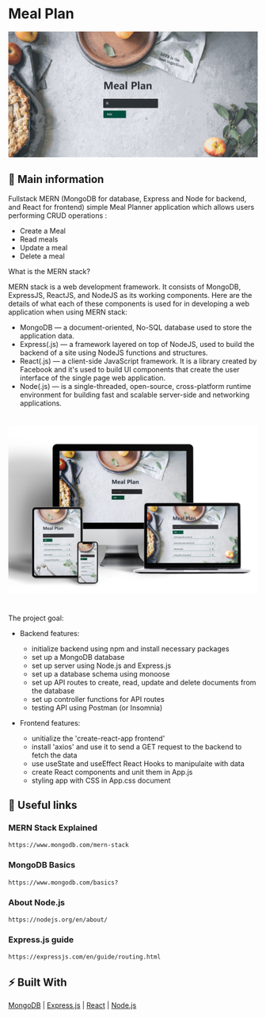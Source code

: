 # Meal Plan
![cover](./assets/meal-plan.gif)

## 🦉 Main information

Fullstack MERN (MongoDB for database, Express and Node for backend, and React for frontend) simple Meal Planner application which allows users performing CRUD operations :

- Create a Meal
- Read meals
- Update a meal
- Delete a meal

What is the MERN stack?

MERN stack is a web development framework. It consists of MongoDB, ExpressJS, ReactJS, and NodeJS as its working components. Here are the details of what each of these components is used for in developing a web application when using MERN stack:

- MongoDB — a document-oriented, No-SQL database used to store the application data.
- Express(.js) — a framework layered on top of NodeJS, used to build the backend of a site using NodeJS functions and structures.
- React(.js) — a client-side JavaScript framework. It is a library created by Facebook and it's used to build UI components that create the user interface of the single page web application.
- Node(.js) — is a single-threaded, open-source, cross-platform runtime environment for building fast and scalable server-side and networking applications. 
  #

![image](./assets/meal.jpg)

#

The project goal: 

- Backend features:
   - initialize backend using npm and install necessary packages
   - set up a MongoDB database
   - set up server using Node.js and Express.js 
   - set up a database schema using monoose
   - set up API routes to create, read, update and delete documents from the database
   - set up controller functions for API routes
   - testing API using Postman (or Insomnia)

- Frontend features:
   - unitialize the 'create-react-app frontend' 
   - install 'axios' and use it to send a GET request to the backend to fetch the data
   - use useState and useEffect React Hooks to manipulaite with data
   - create React components and unit them in App.js
   - styling app with CSS in App.css document



## 🦊 Useful links 

### MERN Stack Explained

```
https://www.mongodb.com/mern-stack
```

### MongoDB Basics

```
https://www.mongodb.com/basics?
```

### About Node.js

```
https://nodejs.org/en/about/
```

### Express.js guide

```
https://expressjs.com/en/guide/routing.html
```

## ⚡ Built With

[MongoDB](https://www.mongodb.com/) | [Express.js](https://expressjs.com/) | [React](https://reactjs.org/) 
| [Node.js](https://nodejs.org/en/)